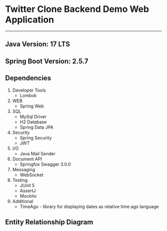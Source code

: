 # Twitter Clone Backend Demo Web Application

---------------------------------------

Java Version: 17 LTS
---------------------------------------

Spring Boot Version: 2.5.7
---------------------------------------

Dependencies
---------------------------------------
1. Developer Tools
    - Lombok
2. WEB
    - Spring Web
3. SQL
    - MySql Driver
    - H2 Database
    - Spring Data JPA
4. Security
    - Spring Security
    - JWT
5. I/O
    - Java Mail Sender
6. Document API
    - Springfox Swagger 3.0.0
7. Messaging
    - WebSocket
8. Testing
    - JUnit 5
    - AssertJ
    - Mockito
9. Additional
    - TimeAgo - library for displaying dates as relative time ago language

Entity Relationship Diagram
---------------------------------------